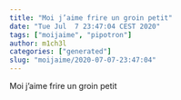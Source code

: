 ```yaml
---
title: "Moi j’aime frire un groin petit"
date: "Tue Jul  7 23:47:04 CEST 2020"
tags: ["moijaime", "pipotron"]
author: m1ch3l
categories: ["generated"]
slug: "moijaime/2020-07-07-23:47:04"
---
```


Moi j’aime frire un groin petit
